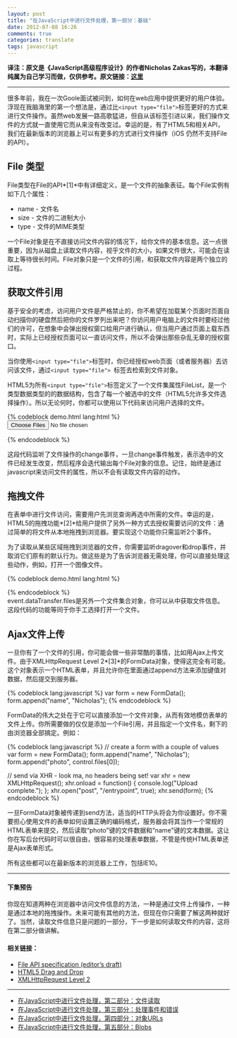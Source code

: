 ```yaml
---
layout: post
title: "在JavaScript中进行文件处理，第一部分：基础"
date: 2012-07-08 16:26
comments: true
categories: translate
tags: javascript
---
```

  
**译注：原文是《JavaScript高级程序设计》的作者Nicholas Zakas写的，本翻译纯属为自己学习而做，仅供参考。原文链接：[这里](http://www.nczonline.net/blog/2012/05/08/working-with-files-in-javascript-part-1/)**  

***
很多年前，我在一次Goole面试被问到，如何在web应用中提供更好的用户体验。浮现在我脑海里的第一个想法是，通过比`<input type="file">`标签更好的方式来进行文件操作。虽然web发展一路高歌猛进，但自从该标签引进以来，我们操作文件的方式就一直使用它而从来没有改变过。幸运的是，有了HTML5和相关API，我们在最新版本的浏览器上可以有更多的方式进行文件操作（iOS 仍然不支持File的API）。  

<!--more-->
## File 类型
File类型在File的API*[1]*中有详细定义，是一个文件的抽象表征。每个File实例有如下几个属性：  
  
* name - 文件名
* size - 文件的二进制大小
* type - 文件的MIME类型
  
一个File对象是在不直接访问文件内容的情况下，给你文件的基本信息。这一点很重要，因为从磁盘上读取文件内容，视乎文件的大小，如果文件很大，可能会在读取上等待很长时间。File对象只是一个文件的引用，和获取文件内容是两个独立的过程。  
  
## 获取文件引用    
基于安全的考虑，访问用户文件是严格禁止的，你不希望在加载某个页面时页面自动扫描你的硬盘然后把你的文件罗列出来吧？你访问用户电脑上的文件时要经过他们的许可，在想象中会弹出授权窗口给用户进行确认，但当用户通过页面上载东西时，实际上已经授权页面可以一直访问文件，所以不会弹出那些杂乱无章的授权窗口。  
  
当你使用`<input type="file">`标签时，你已经授权web页面（或者服务器）去访问该文件，通过`<input type="file"> `标签去检索到文件对象。  
  
HTML5为所有`<input type="file">`标签定义了一个文件集属性FileList，是一个类型数据类型的的数据结构，包含了每一个被选中的文件（HTML5允许多文件选择操作）。所以无论何时，你都可以使用以下代码来访问用户选择的文件。   

{% codeblock demo.html lang:html %}
<input type="file" id="your-files" multiple>
<script> 
    var control = document.getElementById("your-files"); 
    control.addEventListener("change", function(event) { 
        // When the control has changed, there are new files 
        var i = 0, files = control.files, len = files.length; 
        for (; i < len; i++) { 
            console.log("Filename: " + files[i].name); 
            console.log("Type: " + files[i].type); 
            console.log("Size: " + files[i].size + " bytes"); 
        } 
    }, false); 
</script>
{% endcodeblock %}  

这段代码监听了文件操作的change事件，一旦change事件触发，表示选中的文件已经发生改变，然后程序会迭代输出每个File对象的信息。记住，始终是通过javascript来访问文件的属性，所以不会有读取文件内容的动作。  

## 拖拽文件
在表单中进行文件访问，需要用户先浏览查询再选中所需的文件。幸运的是，HTML5的拖拽功能*[2]*给用户提供了另外一种方式去授权需要访问的文件：通过简单的将文件从本地拖拽到浏览器。要实现这个功能你只需监听2个事件。  
  
为了读取从某些区域拖拽到浏览器的文件，你需要监听dragover和drop事件，并取消它们原有的默认行为。做这些是为了告诉浏览器无需处理，你可以直接处理这些动作，例如，打开一个图像文件。  

{% codeblock demo.html lang:html %}
<div id="your-files"></div>
<script>
var target = document.getElementById("your-files");

target.addEventListener("dragover", function(event) {
    event.preventDefault();
}, false);

target.addEventListener("drop", function(event) {

    // cancel default actions
    event.preventDefault();

    var i = 0,
        files = event.dataTransfer.files,
        len = files.length;

    for (; i < len; i++) {
        console.log("Filename: " + files[i].name);
        console.log("Type: " + files[i].type);
        console.log("Size: " + files[i].size + " bytes");
    }

}, false);
</script>
{% endcodeblock %}  
event.dataTransfer.files是另外一个文件集合对象，你可以从中获取文件信息。这段代码的功能等同于你手工选择打开一个文件。    
  
## Ajax文件上传  
一旦你有了一个文件的引用，你可能会做一些非常酷的事情，比如用Ajax上传文件。由于XMLHttpRequest Level 2*[3]*的FormData对象，使得这完全有可能。这个对象表示一个HTML表单，并且允许你在里面通过append方法来添加键值对数据，然后提交到服务器。  
  
{% codeblock lang:javascript %}
var form = new FormData();
form.append("name", "Nicholas");
{% endcodeblock %}  
  
FormData的伟大之处在于它可以直接添加一个文件对象，从而有效地模仿表单的文件上传。你所需要做的仅仅是添加一个File引用，并且指定一个文件名，剩下的由浏览器全部搞定。例如：  
  
{% codeblock lang:javascript %}
// create a form with a couple of values
var form = new FormData();
form.append("name", "Nicholas");
form.append("photo", control.files[0]);

// send via XHR - look ma, no headers being set!
var xhr = new XMLHttpRequest();
xhr.onload = function() {
    console.log("Upload complete.");
};
xhr.open("post", "/entrypoint", true);
xhr.send(form);
{% endcodeblock %}  
  
一旦FormData对象被传递到send方法，适当的HTTP头将会为你设置好。你不需要担心使用文件的表单如何设置正确的编码格式，服务器会将其当作一个常规的HTML表单来提交，然后读取“photo"键的文件数据和“name"键的文本数据。这让你在写后台代码时可以很自由，很容易的处理表单数据，不管是传统HTML表单还是Ajax表单形式。  
  
所有这些都可以在最新版本的浏览器上工作，包括IE10。  

***
#### 下集预告
你现在知道两种在浏览器中访问文件信息的方法，一种是通过文件上传操作，一种是通过本地的拖拽操作。未来可能有其他的方法，但现在你只需要了解这两种就好了。当然，读取文件信息只是问题的一部分，下一步是如何读取文件的内容，这将在第二部分做讲解。  
  
#### 相关链接：
* [File API specification (editor’s draft)](http://dev.w3.org/2006/webapi/FileAPI/)
* [HTML5 Drag and Drop](http://www.whatwg.org/specs/web-apps/current-work/multipage/dnd.html#dnd)
* [XMLHttpRequest Level 2](http://www.w3.org/TR/XMLHttpRequest/)

---

- [在JavaScript中进行文件处理，第二部分：文件读取](http://zhaozhiming.github.io/2012/07/16/working-with-files-in-javascript-part-2/)
- [在JavaScript中进行文件处理，第三部分：处理事件和错误](http://zhaozhiming.github.io/2012/07/23/working-with-files-in-javascript-part-3/)
- [在JavaScript中进行文件处理，第四部分：对象URLs](http://zhaozhiming.github.io/2012/07/30/working-with-files-in-javascript-part-4/)
- [在JavaScript中进行文件处理，第五部分：Blobs](http://zhaozhiming.github.io/2012/08/01/working-with-files-in-javascript-part-5/)


